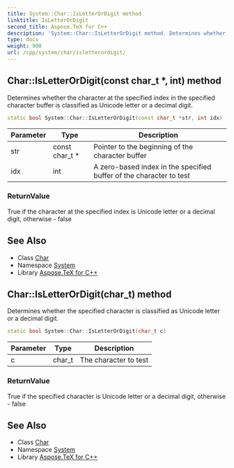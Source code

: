 ```yaml
---
title: System::Char::IsLetterOrDigit method
linktitle: IsLetterOrDigit
second_title: Aspose.TeX for C++
description: 'System::Char::IsLetterOrDigit method. Determines whether the character at the specified index in the specified character buffer is classified as Unicode letter or a decimal digit in C++.'
type: docs
weight: 900
url: /cpp/system/char/isletterordigit/
---
```

## Char::IsLetterOrDigit(const char_t *, int) method


Determines whether the character at the specified index in the specified character buffer is classified as Unicode letter or a decimal digit.

```cpp
static bool System::Char::IsLetterOrDigit(const char_t *str, int idx)
```


| Parameter | Type | Description |
| --- | --- | --- |
| str | const char_t * | Pointer to the beginning of the character buffer |
| idx | int | A zero-based index in the specified buffer of the character to test |

### ReturnValue

True if the character at the specified index is Unicode letter or a decimal digit, otherwise - false

## See Also

* Class [Char](../)
* Namespace [System](../../)
* Library [Aspose.TeX for C++](../../../)
## Char::IsLetterOrDigit(char_t) method


Determines whether the specified character is classified as Unicode letter or a decimal digit.

```cpp
static bool System::Char::IsLetterOrDigit(char_t c)
```


| Parameter | Type | Description |
| --- | --- | --- |
| c | char_t | The character to test |

### ReturnValue

True if the specified character is Unicode letter or a decimal digit, otherwise - false

## See Also

* Class [Char](../)
* Namespace [System](../../)
* Library [Aspose.TeX for C++](../../../)
